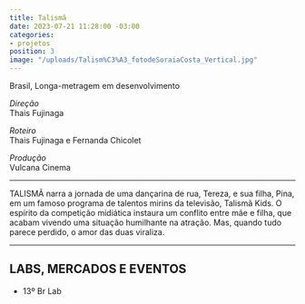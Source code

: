 ```yaml
---
title: Talismã
date: 2023-07-21 11:28:00 -03:00
categories:
- projetos
position: 3
image: "/uploads/Talism%C3%A3_fotodeSoraiaCosta_Vertical.jpg"
---
```


Brasil, Longa-metragem em desenvolvimento

*Direção*\
Thais Fujinaga

*Roteiro*\
Thais Fujinaga e Fernanda Chicolet

*Produção*\
Vulcana Cinema

---

TALISMÃ narra a jornada de uma dançarina de rua, Tereza, e sua filha, Pina, em um famoso programa de talentos mirins da televisão, Talismã Kids. O espírito da competição midiática instaura um conflito entre mãe e filha, que acabam vivendo uma situação humilhante na atração. Mas, quando tudo parece perdido, o amor das duas viraliza.

---

## LABS, MERCADOS E EVENTOS

* 13º Br Lab
